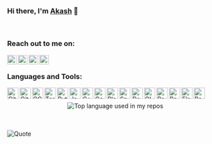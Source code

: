 ### Hi there, I'm  [Akash][website] 👋

<br />

### Reach out to me on:

[<img align="left" alt="aksahdash.me" width="22px" src="https://img.icons8.com/windows/64/ffffff/domain-name.png" />][website]
[<img align="left" alt="akashdash458 | LinkedIn" width="22px" src="https://img.icons8.com/ios-filled/50/ffffff/linkedin.png" />][linkedin]
[<img align="left" alt="akashdash458 | dev.to" width="22px" src="https://img.icons8.com/windows/32/ffffff/dev.png" />][dev.to]
[<img align="left" alt="akashdash458 | Gmail" width="22px" src="https://img.icons8.com/material-rounded/24/ffffff/mail.png" />][email]

<br />

### Languages and Tools:

[<img align="left" alt="Git" width="26px" src="https://img.icons8.com/color/48/000000/git.png" />][website]
[<img align="left" alt="Github" width="26px" src="https://img.icons8.com/color/48/000000/github--v1.png" />][website]
[<img align="left" alt="GCP" width="26px" src="https://img.icons8.com/fluency/96/000000/google-cloud.png" />][website]
[<img align="left" alt="Terminal" width="26px" src="https://img.icons8.com/color/48/000000/console.png" />][website]
[<img align="left" alt="Python 3" width="26px" src="https://img.icons8.com/color/144/000000/python--v2.png"/>][website]
[<img align="left" alt="Java" width="26px" src="https://img.icons8.com/color/144/000000/java-coffee-cup-logo--v1.png" />][website]
[<img align="left" alt="C++" width="26px" src="https://img.icons8.com/color/240/000000/c-plus-plus-logo.png" />][website]
[<img align="left" alt="Go" width="26px" src="https://img.icons8.com/color/144/000000/golang.png" />][website]
[<img align="left" alt="Play Framework" width="26px" src="https://avatars.githubusercontent.com/u/319107" />][website]
[<img align="left" alt="Spring Boot" width="26px" src="https://img.icons8.com/color/48/000000/spring-logo.png" />][website]
[<img align="left" alt="Docker" width="26px" src="https://img.icons8.com/fluency/48/000000/docker.png" />][website]
[<img align="left" alt="OIDC" width="26px" src="https://img.icons8.com/color/96/000000/openid.png" />][website]
[<img align="left" alt="Postgres" width="26px" src="https://img.icons8.com/color/96/000000/postgreesql.png" />][website]
[<img align="left" alt="Redis" width="26px" src="https://img.icons8.com/color/48/000000/redis.png" />][website]
[<img align="left" alt="Elastisearch" width="26px" src="https://img.icons8.com/color/48/000000/elasticsearch.png" />][website]
[<img align="left" alt="Rabbit MQ" width="26px" src="https://avatars.githubusercontent.com/u/96669" />][website]

<br />
<br />
<div align="center">
  <img width="" src="https://github-readme-stats.vercel.app/api/top-langs/?username=akashdash458&layout=compact&hide_title=1&card_width=300&theme=algolia" alt="Top language used in my repos" />
</div>


<br />
<br />

![Quote](https://github-readme-quotes.herokuapp.com/quote?theme=algolia)

<!--START_SECTION:waka-->
<!--END_SECTION:waka-->



[website]: http://aksahdash.me
[linkedin]: https://www.linkedin.com/in/akashdash458/
[dev.to]: https://dev.to/akashdash458
[leetcode]: https://leetcode.com/akashdash458/
[github]: https://github.com/akashDash458
[email]: mailto:akashdash458+github@gmail.com

<!-- 


 -->